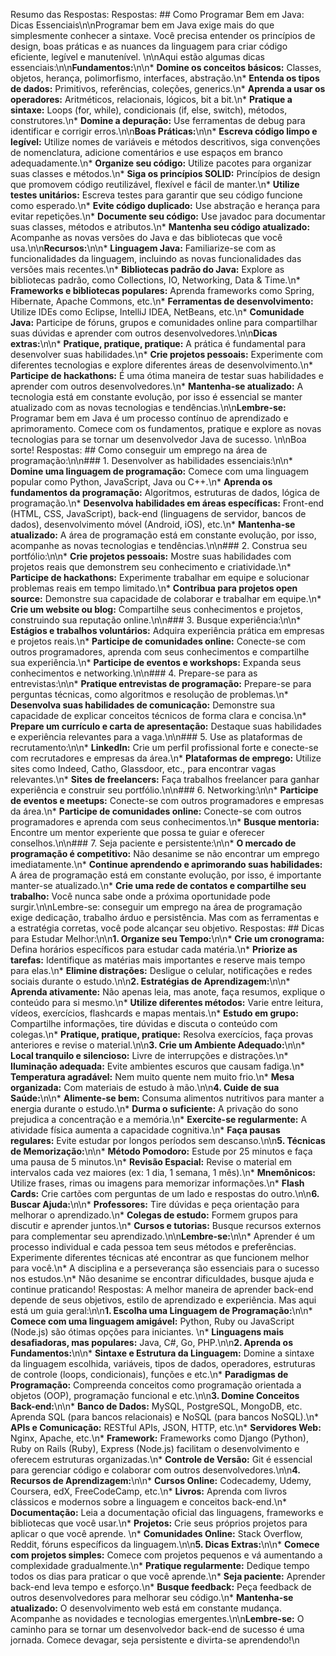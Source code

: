 Resumo das Respostas:
Respostas: ## Como Programar Bem em Java: Dicas Essenciais\n\nProgramar bem em Java exige mais do que simplesmente conhecer a sintaxe. Você precisa entender os princípios de design, boas práticas e as nuances da linguagem para criar código eficiente, legível e manutenível. \n\nAqui estão algumas dicas essenciais:\n\n**Fundamentos:**\n\n* **Domine os conceitos básicos:** Classes, objetos, herança, polimorfismo, interfaces, abstração.\n* **Entenda os tipos de dados:** Primitivos, referências, coleções, generics.\n* **Aprenda a usar os operadores:** Aritméticos, relacionais, lógicos, bit a bit.\n* **Pratique a sintaxe:** Loops (for, while), condicionais (if, else, switch), métodos, construtores.\n* **Domine a depuração:** Use ferramentas de debug para identificar e corrigir erros.\n\n**Boas Práticas:**\n\n* **Escreva código limpo e legível:** Utilize nomes de variáveis e métodos descritivos, siga convenções de nomenclatura, adicione comentários e use espaços em branco adequadamente.\n* **Organize seu código:** Utilize pacotes para organizar suas classes e métodos.\n* **Siga os princípios SOLID:** Princípios de design que promovem código reutilizável, flexível e fácil de manter.\n* **Utilize testes unitários:** Escreva testes para garantir que seu código funcione como esperado.\n* **Evite código duplicado:** Use abstração e herança para evitar repetições.\n* **Documente seu código:** Use javadoc para documentar suas classes, métodos e atributos.\n* **Mantenha seu código atualizado:** Acompanhe as novas versões do Java e das bibliotecas que você usa.\n\n**Recursos:**\n\n* **Linguagem Java:** Familiarize-se com as funcionalidades da linguagem, incluindo as novas funcionalidades das versões mais recentes.\n* **Bibliotecas padrão do Java:** Explore as bibliotecas padrão, como Collections, IO, Networking, Data & Time.\n* **Frameworks e bibliotecas populares:** Aprenda frameworks como Spring, Hibernate, Apache Commons, etc.\n* **Ferramentas de desenvolvimento:** Utilize IDEs como Eclipse, IntelliJ IDEA, NetBeans, etc.\n* **Comunidade Java:** Participe de fóruns, grupos e comunidades online para compartilhar suas dúvidas e aprender com outros desenvolvedores.\n\n**Dicas extras:**\n\n* **Pratique, pratique, pratique:** A prática é fundamental para desenvolver suas habilidades.\n* **Crie projetos pessoais:** Experimente com diferentes tecnologias e explore diferentes áreas de desenvolvimento.\n* **Participe de hackathons:** É uma ótima maneira de testar suas habilidades e aprender com outros desenvolvedores.\n* **Mantenha-se atualizado:** A tecnologia está em constante evolução, por isso é essencial se manter atualizado com as novas tecnologias e tendências.\n\n**Lembre-se:** Programar bem em Java é um processo contínuo de aprendizado e aprimoramento. Comece com os fundamentos, pratique e explore as novas tecnologias para se tornar um desenvolvedor Java de sucesso. \n\nBoa sorte!
Respostas: ## Como conseguir um emprego na área de programação:\n\n### 1. Desenvolver as habilidades essenciais:\n\n* **Domine uma linguagem de programação:** Comece com uma linguagem popular como Python, JavaScript, Java ou C++.\n* **Aprenda os fundamentos da programação:** Algoritmos, estruturas de dados, lógica de programação.\n* **Desenvolva habilidades em áreas específicas:** Front-end (HTML, CSS, JavaScript), back-end (linguagens de servidor, bancos de dados), desenvolvimento móvel (Android, iOS), etc.\n* **Mantenha-se atualizado:** A área de programação está em constante evolução, por isso, acompanhe as novas tecnologias e tendências.\n\n### 2. Construa seu portfólio:\n\n* **Crie projetos pessoais:** Mostre suas habilidades com projetos reais que demonstrem seu conhecimento e criatividade.\n* **Participe de hackathons:** Experimente trabalhar em equipe e solucionar problemas reais em tempo limitado.\n* **Contribua para projetos open source:** Demonstre sua capacidade de colaborar e trabalhar em equipe.\n* **Crie um website ou blog:** Compartilhe seus conhecimentos e projetos, construindo sua reputação online.\n\n### 3. Busque experiência:\n\n* **Estágios e trabalhos voluntários:** Adquira experiência prática em empresas e projetos reais.\n* **Participe de comunidades online:** Conecte-se com outros programadores, aprenda com seus conhecimentos e compartilhe sua experiência.\n* **Participe de eventos e workshops:** Expanda seus conhecimentos e networking.\n\n### 4. Prepare-se para as entrevistas:\n\n* **Pratique entrevistas de programação:** Prepare-se para perguntas técnicas, como algoritmos e resolução de problemas.\n* **Desenvolva suas habilidades de comunicação:** Demonstre sua capacidade de explicar conceitos técnicos de forma clara e concisa.\n* **Prepare um currículo e carta de apresentação:** Destaque suas habilidades e experiência relevantes para a vaga.\n\n### 5. Use as plataformas de recrutamento:\n\n* **LinkedIn:** Crie um perfil profissional forte e conecte-se com recrutadores e empresas da área.\n* **Plataformas de emprego:** Utilize sites como Indeed, Catho, Glassdoor, etc., para encontrar vagas relevantes.\n* **Sites de freelancers:** Faça trabalhos freelancer para ganhar experiência e construir seu portfólio.\n\n### 6. Networking:\n\n* **Participe de eventos e meetups:** Conecte-se com outros programadores e empresas da área.\n* **Participe de comunidades online:** Conecte-se com outros programadores e aprenda com seus conhecimentos.\n* **Busque mentoria:** Encontre um mentor experiente que possa te guiar e oferecer conselhos.\n\n### 7. Seja paciente e persistente:\n\n* **O mercado de programação é competitivo:** Não desanime se não encontrar um emprego imediatamente.\n* **Continue aprendendo e aprimorando suas habilidades:** A área de programação está em constante evolução, por isso, é importante manter-se atualizado.\n* **Crie uma rede de contatos e compartilhe seu trabalho:** Você nunca sabe onde a próxima oportunidade pode surgir.\n\nLembre-se: conseguir um emprego na área de programação exige dedicação, trabalho árduo e persistência. Mas com as ferramentas e a estratégia corretas, você pode alcançar seu objetivo.
Respostas: ## Dicas para Estudar Melhor:\n\n**1. Organize seu Tempo:**\n\n* **Crie um cronograma:** Defina horários específicos para estudar cada matéria.\n* **Priorize as tarefas:** Identifique as matérias mais importantes e reserve mais tempo para elas.\n* **Elimine distrações:** Desligue o celular, notificações e redes sociais durante o estudo.\n\n**2. Estratégias de Aprendizagem:**\n\n* **Aprenda ativamente:** Não apenas leia, mas anote, faça resumos, explique o conteúdo para si mesmo.\n* **Utilize diferentes métodos:** Varie entre leitura, vídeos, exercícios, flashcards e mapas mentais.\n* **Estudo em grupo:** Compartilhe informações, tire dúvidas e discuta o conteúdo com colegas.\n* **Pratique, pratique, pratique:** Resolva exercícios, faça provas anteriores e revise o material.\n\n**3. Crie um Ambiente Adequado:**\n\n* **Local tranquilo e silencioso:** Livre de interrupções e distrações.\n* **Iluminação adequada:** Evite ambientes escuros que causam fadiga.\n* **Temperatura agradável:** Nem muito quente nem muito frio.\n* **Mesa organizada:** Com materiais de estudo à mão.\n\n**4. Cuide de sua Saúde:**\n\n* **Alimente-se bem:** Consuma alimentos nutritivos para manter a energia durante o estudo.\n* **Durma o suficiente:** A privação do sono prejudica a concentração e a memória.\n* **Exercite-se regularmente:** A atividade física aumenta a capacidade cognitiva.\n* **Faça pausas regulares:** Evite estudar por longos períodos sem descanso.\n\n**5. Técnicas de Memorização:**\n\n* **Método Pomodoro:** Estude por 25 minutos e faça uma pausa de 5 minutos.\n* **Revisão Espacial:** Revise o material em intervalos cada vez maiores (ex: 1 dia, 1 semana, 1 mês).\n* **Mnemônicos:** Utilize frases, rimas ou imagens para memorizar informações.\n* **Flash Cards:** Crie cartões com perguntas de um lado e respostas do outro.\n\n**6. Buscar Ajuda:**\n\n* **Professores:** Tire dúvidas e peça orientação para melhorar o aprendizado.\n* **Colegas de estudo:** Formem grupos para discutir e aprender juntos.\n* **Cursos e tutorias:** Busque recursos externos para complementar seu aprendizado.\n\n**Lembre-se:**\n\n* Aprender é um processo individual e cada pessoa tem seus métodos e preferências. Experimente diferentes técnicas até encontrar as que funcionem melhor para você.\n* A disciplina e a perseverança são essenciais para o sucesso nos estudos.\n* Não desanime se encontrar dificuldades, busque ajuda e continue praticando!
Respostas: A melhor maneira de aprender back-end depende de seus objetivos, estilo de aprendizado e experiência. Mas aqui está um guia geral:\n\n**1. Escolha uma Linguagem de Programação:**\n\n* **Comece com uma linguagem amigável:** Python, Ruby ou JavaScript (Node.js) são ótimas opções para iniciantes. \n* **Linguagens mais desafiadoras, mas populares:** Java, C#, Go, PHP.\n\n**2. Aprenda os Fundamentos:**\n\n* **Sintaxe e Estrutura da Linguagem:** Domine a sintaxe da linguagem escolhida, variáveis, tipos de dados, operadores, estruturas de controle (loops, condicionais), funções e etc.\n* **Paradigmas de Programação:** Compreenda conceitos como programação orientada a objetos (OOP), programação funcional e etc.\n\n**3. Domine Conceitos Back-end:**\n\n* **Banco de Dados:** MySQL, PostgreSQL, MongoDB, etc. Aprenda SQL (para bancos relacionais) e NoSQL (para bancos NoSQL).\n* **APIs e Comunicação:** RESTful APIs, JSON, HTTP, etc.\n* **Servidores Web:** Nginx, Apache, etc.\n* **Framework:** Frameworks como Django (Python), Ruby on Rails (Ruby), Express (Node.js) facilitam o desenvolvimento e oferecem estruturas organizadas.\n* **Controle de Versão:** Git é essencial para gerenciar código e colaborar com outros desenvolvedores.\n\n**4. Recursos de Aprendizagem:**\n\n* **Cursos Online:** Codecademy, Udemy, Coursera, edX, FreeCodeCamp, etc.\n* **Livros:** Aprenda com livros clássicos e modernos sobre a linguagem e conceitos back-end.\n* **Documentação:** Leia a documentação oficial das linguagens, frameworks e bibliotecas que você usar.\n* **Projetos:**  Crie seus próprios projetos para aplicar o que você aprende. \n* **Comunidades Online:** Stack Overflow, Reddit, fóruns específicos da linguagem.\n\n**5. Dicas Extras:**\n\n* **Comece com projetos simples:** Comece com projetos pequenos e vá aumentando a complexidade gradualmente.\n* **Pratique regularmente:** Dedique tempo todos os dias para praticar o que você aprende.\n* **Seja paciente:** Aprender back-end leva tempo e esforço.\n* **Busque feedback:** Peça feedback de outros desenvolvedores para melhorar seu código.\n* **Mantenha-se atualizado:** O desenvolvimento web está em constante mudança. Acompanhe as novidades e tecnologias emergentes.\n\n**Lembre-se:** O caminho para se tornar um desenvolvedor back-end de sucesso é uma jornada. Comece devagar, seja persistente e divirta-se aprendendo!\n
